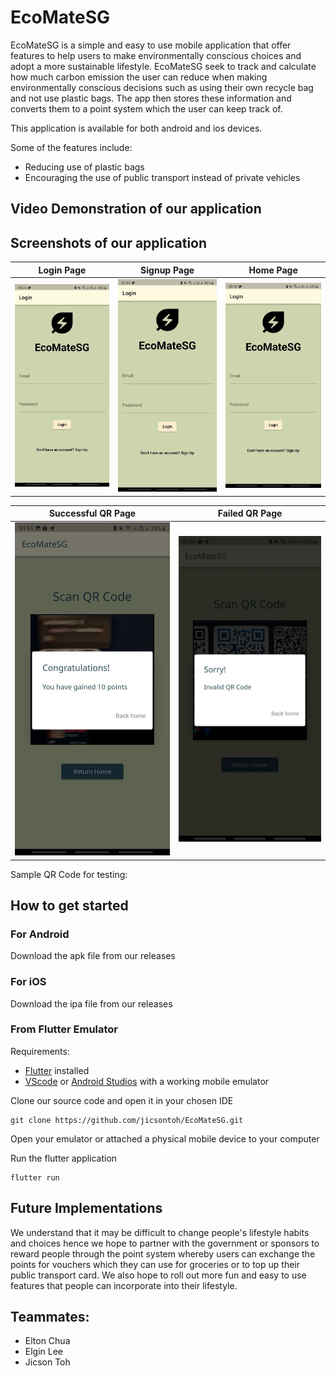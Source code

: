 # EcoMateSG
EcoMateSG is a simple and easy to use mobile application that offer features to help users to make environmentally conscious choices and adopt a more sustainable lifestyle. 
EcoMateSG seek to track and calculate how much carbon emission the user can reduce when making environmentally conscious decisions such as using their own recycle bag and not use plastic bags.
The app then stores these information and converts them to a point system which the user can keep track of.

This application is available for both android and ios devices.

Some of the features include:
- Reducing use of plastic bags
- Encouraging the use of public transport instead of private vehicles

## Video Demonstration of our application


## Screenshots of our application
| Login Page                            | Signup Page                           | Home Page                             |
|---------------------------------------|---------------------------------------|---------------------------------------|
| ![Login Page](/assets/login_page.jpg) | ![Login Page](/assets/login_page.jpg) | ![Login Page](/assets/login_page.jpg) |


| Successful QR Page                               | Failed QR Page                           |
|--------------------------------------------------|------------------------------------------|
| ![Successful QR Scan](/assets/successful_qr.jpg) | ![Failed QR Scan](/assets/failed_qr.jpg) |




Sample QR Code for testing:


## How to get started
### For Android
Download the apk file from our releases

### For iOS
Download the ipa file from our releases

### From Flutter Emulator
Requirements: 
- [Flutter](https://docs.flutter.dev/get-started/install) installed
- [VScode](https://code.visualstudio.com/download) or [Android Studios](https://developer.android.com/studio) with a working mobile emulator


Clone our source code and open it in your chosen IDE
```
git clone https://github.com/jicsontoh/EcoMateSG.git
```

Open your emulator or attached a physical mobile device to your computer

Run the flutter application
```
flutter run
```

## Future Implementations
We understand that it may be difficult to change people's lifestyle habits and choices hence we hope to partner with the government or sponsors to reward people through the point system whereby users can exchange the points for vouchers which they can use for groceries or to top up their public transport card.
We also hope to roll out more fun and easy to use features that people can incorporate into their lifestyle.

## Teammates:
- Elton Chua 
- Elgin Lee
- Jicson Toh